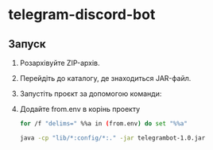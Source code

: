 # telegram-discord-bot

## Запуск

1.  Розархівуйте ZIP-архів.
2.  Перейдіть до каталогу, де знаходиться JAR-файл.
3.  Запустіть проєкт за допомогою команди:
4.  Додайте from.env в корінь проекту

    ```bash
    for /f "delims=" %%a in (from.env) do set "%%a"
    ```
    ```bash
    java -cp "lib/*:config/*:." -jar telegrambot-1.0.jar
    ```
